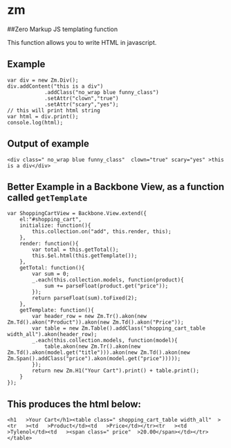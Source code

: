 zm
==

##Zero Markup JS templating function

This function allows you to write HTML in javascript.

## Example

    var div = new Zm.Div();
    div.addContent("this is a div")
    			.addClass("no_wrap blue funny_class")
    			.setAttr("clown","true")
    			.setAttr("scary","yes");
    // this will print html string
    var html = div.print();
    console.log(html);
    
## Output of example

    <div class=" no_wrap blue funny_class"  clown="true" scary="yes" >this is a div</div> 
    
    
## Better Example in a Backbone View, as a function called `getTemplate`

    var ShoppingCartView = Backbone.View.extend({
    	el:"#shopping_cart",
    	initialize: function(){
    		this.collection.on("add", this.render, this); 
    	},
    	render: function(){
    		var total = this.getTotal();
    		this.$el.html(this.getTemplate());
    	},
    	getTotal: function(){
    		var sum = 0;
    		_.each(this.collection.models, function(product){
    			sum += parseFloat(product.get("price"));
    		});
    		return parseFloat(sum).toFixed(2);
    	},
    	getTemplate: function(){
    		var header_row = new Zm.Tr().akon(new Zm.Td().akon("Product")).akon(new Zm.Td().akon("Price"));
    		var table = new Zm.Table().addClass("shopping_cart_table width_all").akon(header_row);
    		_.each(this.collection.models, function(model){
    			table.akon(new Zm.Tr().akon(new Zm.Td().akon(model.get("title"))).akon(new Zm.Td().akon(new Zm.Span().addClass("price").akon(model.get("price")))));
    		});
    		return new Zm.H1("Your Cart").print() + table.print();
    	}
    });
    
## This produces the html below:

    <h1   >Your Cart</h1><table class=" shopping_cart_table width_all"  ><tr   ><td   >Product</td><td   >Price</td></tr><tr   ><td   >Tylenol</td><td   ><span class=" price"  >20.00</span></td></tr></table> 
    
    
    





